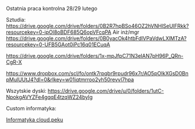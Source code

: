 Ostatnia praca kontrolna 28/29 lutego

Sztudia:
https://drive.google.com/drive/folders/0B2R7hpBSo46OZ2hVNHlSeUlFRkk?resourcekey=0-ipOl8oBDF685Q6opVFcqPA
Air inż/mgr
https://drive.google.com/drive/folders/0B0yacOk4htbFdlVPaVdwLXlMTzA?resourcekey=0-UFB5GAot0iPc16q01ECuqA

https://drive.google.com/drive/folders/1x-mpJfpC71N3eIAN7pH96P_QRn-CgR-X

https://www.dropbox.com/scl/fo/ontk7rpqbr9rpudr96x7r/AO5pOIkXGsD0BnpMulUUtJ4?dl=0&rlkey=w01iqtmrroo2yh50revvl7hpa

Wszytskie dyski:
https://drive.google.com/drive/u/0/folders/1utC-NpokgAVYZFe4gqqE4tzqWZ24byIg

Custom informatyka:

[Informatyka cloud.peku](https://cloud.peku33.net/index.php/s/cy6P8pw9smR2TTB?path=%2F)
